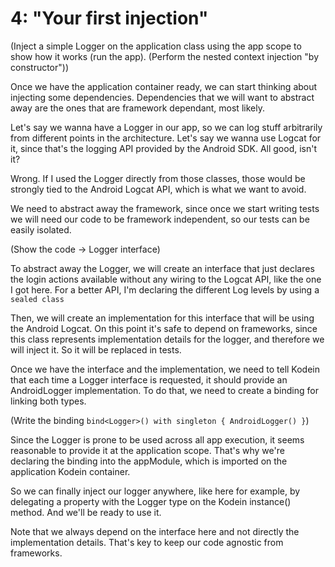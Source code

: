 # 4: "Your first injection"

(Inject a simple Logger on the application class using the app scope to show how it works
(run the app). (Perform the nested context injection "by constructor"))

Once we have the application container ready, we can start thinking about injecting some
dependencies. Dependencies that we will want to abstract away are the ones that are framework
dependant, most likely.

Let's say we wanna have a Logger in our app, so we can log stuff arbitrarily from different points
in the architecture. Let's say we wanna use Logcat for it, since that's the logging API provided by
the Android SDK. All good, isn't it?

Wrong. If I used the Logger directly from those classes, those would be strongly tied to the Android
Logcat API, which is what we want to avoid.

We need to abstract away the framework, since once we start writing tests we will need our code to
be framework independent, so our tests can be easily isolated.

(Show the code -> Logger interface)

To abstract away the Logger, we will create an interface that just declares the login actions
available without any wiring to the Logcat API, like the one I got here. For a better API, I'm
declaring the different Log levels by using a `sealed class`

Then, we will create an implementation for this interface that will be using the Android Logcat. On
this point it's safe to depend on frameworks, since this class represents implementation details for
the logger, and therefore we will inject it. So it will be replaced in tests.

Once we have the interface and the implementation, we need to tell Kodein that each time a Logger
interface is requested, it should provide an AndroidLogger implementation. To do that, we need to
create a binding for linking both types.

(Write the binding `bind<Logger>() with singleton { AndroidLogger() }`)

Since the Logger is prone to be used across all app execution, it seems reasonable to provide it at
the application scope. That's why we're declaring the binding into the appModule, which is imported
on the application Kodein container.

So we can finally inject our logger anywhere, like here for example, by delegating a property with
the Logger type on the Kodein instance() method. And we'll be ready to use it.

Note that we always depend on the interface here and not directly the implementation details. That's
key to keep our code agnostic from frameworks.
